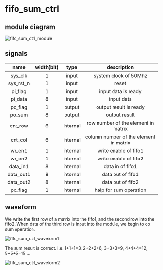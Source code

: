 # fifo_sum_ctrl

## module diagram

![fifo_sum_ctrl_module](E:\IC_design\Verilog\FPGA_S6\fifo_sum\doc\fifo_sum_ctrl_module.png)

## signals

|   name    | width(bit) |   type   |              description               |
| :-------: | :--------: | :------: | :------------------------------------: |
|  sys_clk  |     1      |  input   |         system clock of 50Mhz          |
| sys_rst_n |     1      |  input   |                 reset                  |
|  pi_flag  |     1      |  input   |          input data is ready           |
|  pi_data  |     8      |  input   |               input data               |
|  po_flag  |     1      |  output  |         output result is ready         |
|  po_sum   |     8      |  output  |             output result              |
|  cnt_row  |     6      | internal |  row number of the element in matrix   |
|  cnt_col  |     6      | internal | column number of the element in matrix |
|  wr_en1   |     1      | internal |         write enable of fifo1          |
|  wr_en2   |     1      | internal |         write enable of fifo2          |
| data_in1  |     8      | internal |            data in of fifo1            |
| data_out1 |     8      | internal |           data out of fifo1            |
| data_out2 |     8      | internal |           data out of fifo2            |
|  po_flag  |     1      | internal |         help for sum operation         |

## waveform

We write the first row of a matrix into the fifo1, and the second row into the fifo2. When data of the third row is input into the module, we begin to do sum operation. 

![fifo_sum_ctrl_waveform1](E:\IC_design\Verilog\FPGA_S6\fifo_sum\doc\fifo_sum_ctrl_waveform1.png)

The sum result is correct. i.e. 1+1+1=3, 2+2+2=6, 3+3+3=9, 4+4+4=12, 5+5+5=15 ...

![fifo_sum_ctrl_waveform2](E:\IC_design\Verilog\FPGA_S6\fifo_sum\doc\fifo_sum_ctrl_waveform2.png)